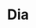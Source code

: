 ---
title: "Dia"
url: /ciudad-autonoma-de-buenos-aires/dia-avenida-juan-bautista-alberdi-2/
shop: supermercado
---